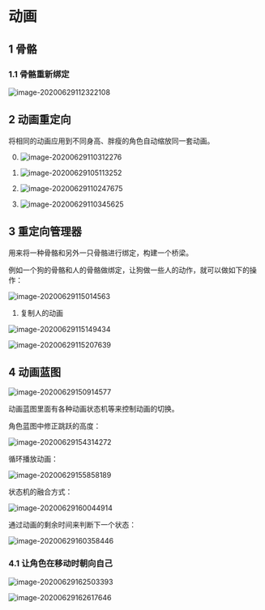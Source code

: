 # 动画

## 1 骨骼

### 1.1 骨骼重新绑定

![image-20200629112322108](./images/image-20200629112322108.png)

## 2 动画重定向



将相同的动画应用到不同身高、胖瘦的角色自动缩放同一套动画。

0. ![image-20200629110312276](./images/image-20200629110312276.png)

1. ![image-20200629105113252](./images/image-20200629105113252.png)
2. ![image-20200629110247675](./images/image-20200629110247675.png)

3. ![image-20200629110345625](./images/image-20200629110345625.png)

## 3 重定向管理器

用来将一种骨骼和另外一只骨骼进行绑定，构建一个桥梁。

例如一个狗的骨骼和人的骨骼做绑定，让狗做一些人的动作，就可以做如下的操作：

![image-20200629115014563](./images/image-20200629115014563.png)

1. 复制人的动画

![image-20200629115149434](./images/image-20200629115149434.png)

![image-20200629115207639](./images/image-20200629115207639.png)



## 4 动画蓝图

![image-20200629150914577](./images/image-20200629150914577.png)

动画蓝图里面有各种动画状态机等来控制动画的切换。

角色蓝图中修正跳跃的高度：

![image-20200629154314272](./images/image-20200629154314272.png)



循环播放动画：

![image-20200629155858189](./images/image-20200629155858189.png)



状态机的融合方式：

![image-20200629160044914](./images/image-20200629160044914.png)

通过动画的剩余时间来判断下一个状态：

![image-20200629160358446](./images/image-20200629160358446.png)

### 4.1 让角色在移动时朝向自己

![image-20200629162503393](./images/image-20200629162503393.png)



![image-20200629162617646](./images/image-20200629162617646.png)

